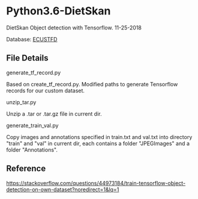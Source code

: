 # Python3.6-DietSkan
DietSkan Object detection with Tensorflow. 11-25-2018

Database: [ECUSTFD](https://github.com/Liang-yc/ECUSTFD-resized)

## File Details
generate_tf_record.py
  
  Based on create_tf_record.py. Modified paths to generate Tensorflow records for our custom dataset.
  
unzip_tar.py
  
  Unzip a .tar or .tar.gz file in current dir.
  
generate_train_val.py

  Copy images and annotations specified in train.txt and val.txt into directory "train" and "val" in current dir, each contains a folder "JPEGImages" and a folder "Annotations".

## Reference
  https://stackoverflow.com/questions/44973184/train-tensorflow-object-detection-on-own-dataset?noredirect=1&lq=1
